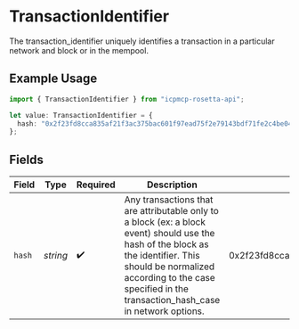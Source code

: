 # TransactionIdentifier

The transaction_identifier uniquely identifies a transaction in a particular network and block or in the mempool.

## Example Usage

```typescript
import { TransactionIdentifier } from "icpmcp-rosetta-api";

let value: TransactionIdentifier = {
  hash: "0x2f23fd8cca835af21f3ac375bac601f97ead75f2e79143bdf71fe2c4be043e8f",
};
```

## Fields

| Field                                                                                                                                                                                                                                      | Type                                                                                                                                                                                                                                       | Required                                                                                                                                                                                                                                   | Description                                                                                                                                                                                                                                | Example                                                                                                                                                                                                                                    |
| ------------------------------------------------------------------------------------------------------------------------------------------------------------------------------------------------------------------------------------------ | ------------------------------------------------------------------------------------------------------------------------------------------------------------------------------------------------------------------------------------------ | ------------------------------------------------------------------------------------------------------------------------------------------------------------------------------------------------------------------------------------------ | ------------------------------------------------------------------------------------------------------------------------------------------------------------------------------------------------------------------------------------------ | ------------------------------------------------------------------------------------------------------------------------------------------------------------------------------------------------------------------------------------------ |
| `hash`                                                                                                                                                                                                                                     | *string*                                                                                                                                                                                                                                   | :heavy_check_mark:                                                                                                                                                                                                                         | Any transactions that are attributable only to a block (ex: a block event) should use the hash of the block as the identifier.  This should be normalized according to the case specified in the transaction_hash_case in network options. | 0x2f23fd8cca835af21f3ac375bac601f97ead75f2e79143bdf71fe2c4be043e8f                                                                                                                                                                         |